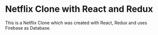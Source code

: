 # Netflix Clone with React and Redux

This is a Netflix Clone which was created with React, Redux and uses Firebase as Database.
